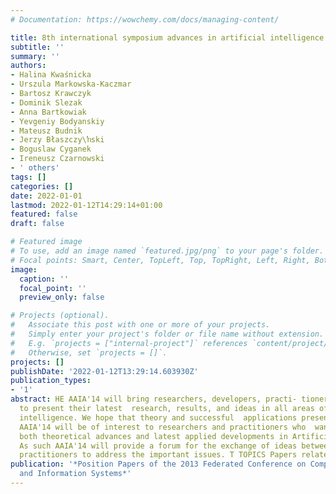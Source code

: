 ```yaml
---
# Documentation: https://wowchemy.com/docs/managing-content/

title: 8th international symposium advances in artificial intelligence and applications
subtitle: ''
summary: ''
authors:
- Halina Kwaśnicka
- Urszula Markowska-Kaczmar
- Bartosz Krawczyk
- Dominik Slezak
- Anna Bartkowiak
- Yevgeniy Bodyanskiy
- Mateusz Budnik
- Jerzy Błaszczy\ŉski
- Boguslaw Cyganek
- Ireneusz Czarnowski
- ' others'
tags: []
categories: []
date: 2022-01-01
lastmod: 2022-01-12T14:29:14+01:00
featured: false
draft: false

# Featured image
# To use, add an image named `featured.jpg/png` to your page's folder.
# Focal points: Smart, Center, TopLeft, Top, TopRight, Left, Right, BottomLeft, Bottom, BottomRight.
image:
  caption: ''
  focal_point: ''
  preview_only: false

# Projects (optional).
#   Associate this post with one or more of your projects.
#   Simply enter your project's folder or file name without extension.
#   E.g. `projects = ["internal-project"]` references `content/project/deep-learning/index.md`.
#   Otherwise, set `projects = []`.
projects: []
publishDate: '2022-01-12T13:29:14.603930Z'
publication_types:
- '1'
abstract: HE AAIA'14 will bring researchers, developers, practi- tioners, and users
  to present their latest  research, results, and ideas in all areas of artificial
  intelligence. We hope that theory and successful  applications presented at the
  AAIA'14 will be of interest to researchers and practitioners who  want to know about
  both theoretical advances and latest applied developments in Artificial  Intelligence.
  As such AAIA'14 will provide a forum for the exchange of ideas between theo- reticians  and
  practitioners to address the important issues. T TOPICS Papers related to theories
publication: '*Position Papers of the 2013 Federated Conference on Computer Science
  and Information Systems*'
---
```


